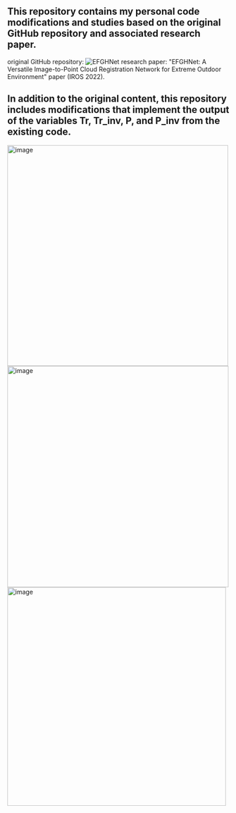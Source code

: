## This repository contains my personal code modifications and studies based on the original GitHub repository and associated research paper. 
original GitHub repository: ![EFGHNet](https://github.com/yurimjeon1892/EFGH)
research paper:  "EFGHNet: A Versatile Image-to-Point Cloud Registration Network for Extreme Outdoor Environment" paper (IROS 2022).

## In addition to the original content, this repository includes modifications that implement the output of the variables Tr, Tr_inv, P, and P_inv from the existing code. 
<img width="501" alt="image" src="https://github.com/Chae0510/study_EFGHNet/assets/85086390/16758734-b91d-4a15-826b-2497bfa6d3f5">
<img width="502" alt="image" src="https://github.com/Chae0510/study_EFGHNet/assets/85086390/3ac68400-77f0-4e27-a262-cfb7c39b1596">
<img width="496" alt="image" src="https://github.com/Chae0510/study_EFGHNet/assets/85086390/560dd2ce-c3ac-4a23-a1f6-d38eee87a355">


